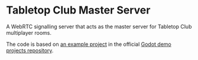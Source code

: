 # Tabletop Club Master Server

A WebRTC signalling server that acts as the master server for Tabletop Club
multiplayer rooms.

The code is based on
[an example project](https://github.com/godotengine/godot-demo-projects/tree/master/networking/webrtc_signaling)
in the official
[Godot demo projects repository](https://github.com/godotengine/godot-demo-projects).
